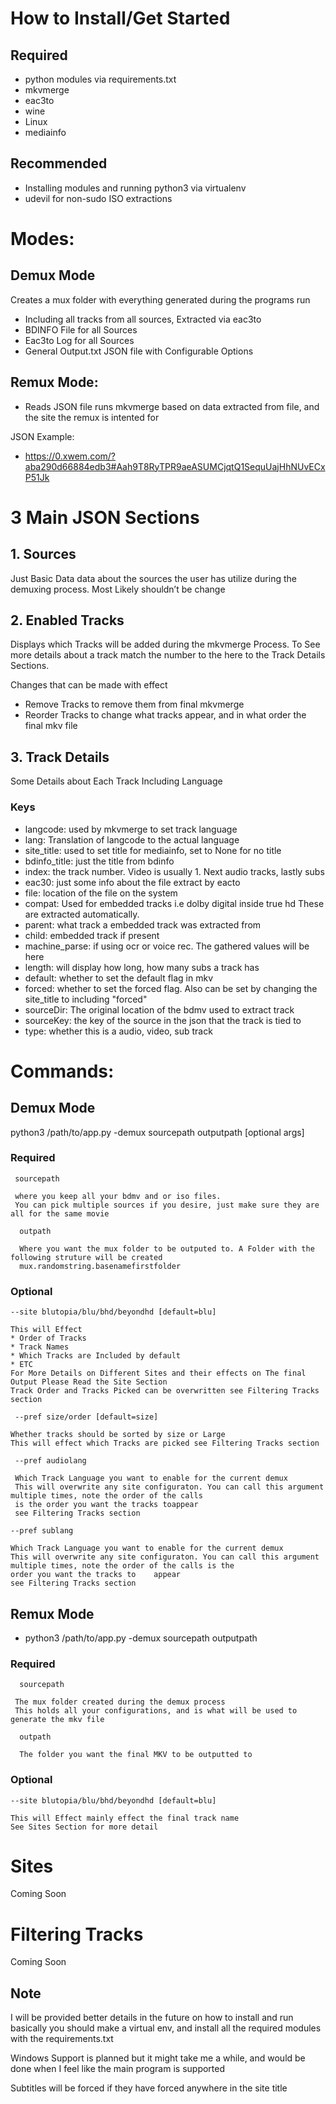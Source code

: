# **How to Install/Get Started** 

## Required
  * python modules via requirements.txt 
  * mkvmerge
  * eac3to
  * wine
  * Linux
  * mediainfo

## Recommended

* Installing modules and running python3 via virtualenv
* udevil for non-sudo ISO extractions

# Modes: 

## Demux Mode

Creates a mux folder with everything generated during the programs run
* Including all tracks from all sources, Extracted via eac3to
* BDINFO File for all Sources
* Eac3to Log for all Sources
* General Output.txt JSON file with Configurable Options

## Remux Mode: 

* Reads JSON file runs mkvmerge based on data extracted from file, and the site the remux is intented for

JSON Example: 
*  https://0.xwem.com/?aba290d66884edb3#Aah9T8RyTPR9aeASUMCjqtQ1SequUajHhNUvECxP51Jk

# 3 Main JSON Sections

## 1. Sources

Just Basic Data data about the sources the user has utilize during the demuxing process. Most Likely shouldn’t be change

## 2. Enabled Tracks

Displays which Tracks will be added during the mkvmerge Process. To See more details about a track match the number to the here to the Track Details Sections.

Changes that can be made with effect
* Remove Tracks to remove them from final mkvmerge
* Reorder Tracks to change what tracks appear, and in what order the final mkv file

## 3. Track Details


Some Details about Each Track
Including Language

### Keys
* langcode: used by mkvmerge to set track language
* lang: Translation of langcode to the actual language
* site_title: used to set title for mediainfo, set to None for no title
* bdinfo_title: just the title from bdinfo
* index: the track number. Video is usually 1. Next audio tracks, lastly subs
* eac30: just some info about the file extract by eacto
* file: location of the file on the system
* compat: Used for embedded tracks i.e dolby digital inside true hd
These are extracted automatically.
* parent: what track a embedded track was extracted from
* child: embedded track if present
* machine_parse: if using ocr or voice rec. The gathered values will be here
* length: will display how long, how many subs a track has
* default: whether to set the default flag in mkv
* forced: whether to set the forced flag. Also can be set by changing the site_title to including "forced" 
* sourceDir: The original location of the bdmv used to extract track
* sourceKey: the key of the source in the json that the track is tied to
* type: whether this is a audio, video, sub track
   

# Commands:

## Demux Mode
python3 /path/to/app.py -demux sourcepath outputpath [optional args]

### Required

```
 sourcepath 
 
 where you keep all your bdmv and or iso files.
 You can pick multiple sources if you desire, just make sure they are all for the same movie
```


```
  outpath
 
  Where you want the mux folder to be outputed to. A Folder with the following struture will be created
  mux.randomstring.basenamefirstfolder
```


### Optional

```
--site blutopia/blu/bhd/beyondhd [default=blu]

This will Effect
* Order of Tracks
* Track Names
* Which Tracks are Included by default
* ETC
For More Details on Different Sites and their effects on The final Output Please Read the Site Section
Track Order and Tracks Picked can be overwritten see Filtering Tracks section
```

```
 --pref size/order [default=size]
 
Whether tracks should be sorted by size or Large
This will effect which Tracks are picked see Filtering Tracks section
```


```
 --pref audiolang 
 
 Which Track Language you want to enable for the current demux
 This will overwrite any site configuraton. You can call this argument multiple times, note the order of the calls 
 is the order you want the tracks toappear
 see Filtering Tracks section
```
 
 ```
 --pref sublang 
 
 Which Track Language you want to enable for the current demux
 This will overwrite any site configuraton. You can call this argument multiple times, note the order of the calls is the 
 order you want the tracks to    appear
see Filtering Tracks section
```
 



## Remux Mode

* python3 /path/to/app.py -demux sourcepath outputpath

### Required
```
  sourcepath 
 
 The mux folder created during the demux process
 This holds all your configurations, and is what will be used to generate the mkv file
```


```
  outpath
  
  The folder you want the final MKV to be outputted to
```
### Optional

```
--site blutopia/blu/bhd/beyondhd [default=blu]

This will Effect mainly effect the final track name
See Sites Section for more detail
```



# Sites
Coming Soon

# Filtering Tracks
Coming Soon



## **Note**

I will be provided better details in the future on how to install and run
basically you should make a virtual env, and install all the required modules with the requirements.txt

Windows Support is planned but it might take me a while, and would be done when I feel like the main program is supported

Subtitles will be forced if they have forced anywhere in the site title




















